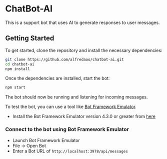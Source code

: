 # ChatBot-AI

This is a support bot that uses AI to generate responses to user messages.

## Getting Started

To get started, clone the repository and install the necessary dependencies:

```bash
git clone https://github.com/alfredaoo/chatbot-ai.git
cd chatbot-ai
npm install
```

Once the dependencies are installed, start the bot:

```bash
npm start
```

The bot should now be running and listening for incoming messages.

To test the bot, you can use a tool like [Bot Framework Emulator](https://github.com/microsoft/botframework-emulator).

*   Install the Bot Framework Emulator version 4.3.0 or greater from [here](https://github.com/Microsoft/BotFramework-Emulator/releases)

### Connect to the bot using Bot Framework Emulator

*   Launch Bot Framework Emulator
*   File -> Open Bot
*   Enter a Bot URL of `http://localhost:3978/api/messages`